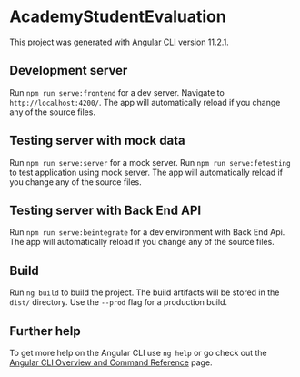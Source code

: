# AcademyStudentEvaluation

This project was generated with [Angular CLI](https://github.com/angular/angular-cli) version 11.2.1.

## Development server

Run `npm run serve:frontend` for a dev server. Navigate to `http://localhost:4200/`. The app will automatically reload if you change any of the source files.

## Testing server with mock data

Run `npm run serve:server` for a mock server. Run `npm run serve:fetesting` to test application using mock server. The app will automatically reload if you change any of the source files.

## Testing server with Back End API

Run `npm run serve:beintegrate` for a dev environment with Back End Api. The app will automatically reload if you change any of the source files.

## Build

Run `ng build` to build the project. The build artifacts will be stored in the `dist/` directory. Use the `--prod` flag for a production build.

## Further help

To get more help on the Angular CLI use `ng help` or go check out the [Angular CLI Overview and Command Reference](https://angular.io/cli) page.
